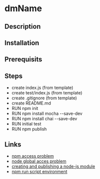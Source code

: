 # dmName

## Description

## Installation

## Prerequisits

## Steps
- create index.js (from template)
- create test/index.js (from template)
- create .gitignore (from template)
- create README.md
- RUN npm init
- RUN npm install mocha --save-dev
- RUN npm install chai --save-dev
- RUN initial test
- RUN npm publish

## Links
- [npm access problem](http://stackoverflow.com/questions/16151018/npm-throws-error-without-sudo)
- [node global acces problem](http://stackoverflow.com/questions/15636367/nodejs-require-a-global-module-package)
- [creating and publishing a node-js module](https://quickleft.com/blog/creating-and-publishing-a-node-js-module/)
- [npm run script environment](https://oncletom.io/2014/self-contained-node-scripts/)
